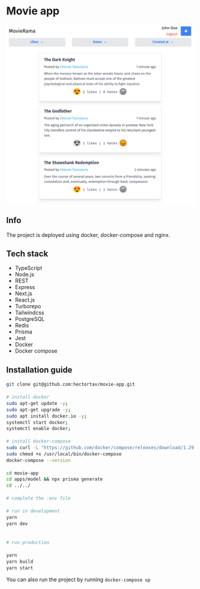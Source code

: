 # Movie app

![Landing page preview](https://raw.githubusercontent.com/hectortav/movie-app/main/assets/home.png)

## Info


The project is deployed using docker, docker-compose and nginx.

## Tech stack

-   TypeScript
-   Node.js
-   REST
-   Express
-   Next.js
-   React.js
-   Turborepo
-   Tailwindcss
-   PostgreSQL
-   Redis
-   Prisma
-   Jest
-   Docker
-   Docker compose

## Installation guide

```bash
git clone git@github.com:hectortav/movie-app.git

# install docker
sudo apt-get update -y;
sudo apt-get upgrade -y;
sudo apt install docker.io -y;
systemctl start docker;
systemctl enable docker;

# install docker-compose
sudo curl -L "https://github.com/docker/compose/releases/download/1.29.2/docker-compose-$(uname -s)-$(uname -m)" -o /usr/local/bin/docker-compose
sudo chmod +x /usr/local/bin/docker-compose
docker-compose --version

cd movie-app
cd apps/model && npx prisma generate
cd ../../

# complete the .env file

# run in development
yarn
yarn dev


# run production

yarn
yarn build
yarn start

```

You can also run the project by running `docker-compose up`
